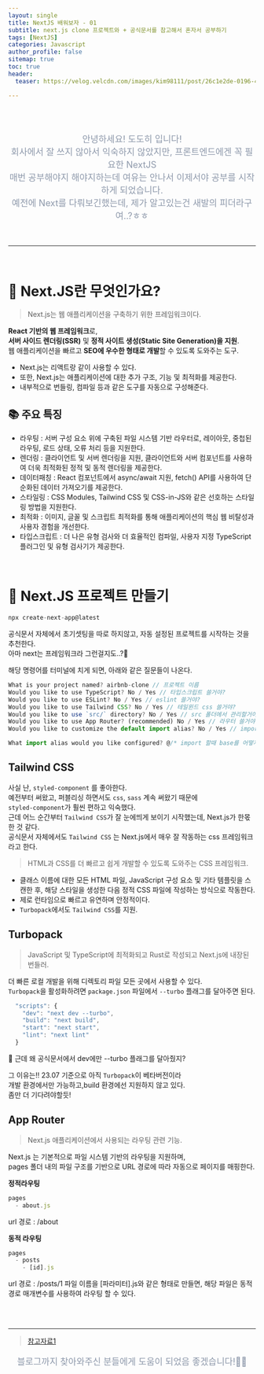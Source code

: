 ```yaml
---
layout: single
title: NextJS 배워보자 - 01
subtitle: next.js clone 프로젝트와 + 공식문서를 참고해서 혼자서 공부하기
tags: [NextJS]
categories: Javascript
author_profile: false
sitemap: true
toc: true
header:
  teaser: https://velog.velcdn.com/images/kim98111/post/26c1e2de-0196-4e2c-912f-e5e881679459/image.png

---
```


<br/>
<br/>

<p align="center"  style="color:#8E99AB; font-size :18px">안녕하세요! 도도히 입니다! <br/>회사에서 잘 쓰지 않아서 익숙하지 않았지만, 프론트엔드에겐 꼭 필요한 NextJS<br/>
매번 공부해야지 해야지하는데 여유는 안나서 이제서야 공부를 시작하게 되었습니다.<br/>
예전에 Next를 다뤄보긴했는데, 제가 알고있는건 새발의 피더라구여..?ㅎㅎ</p>

<br/>

---

<br/>

# 📌 Next.JS란 무엇인가요?

> Next.js는 웹 애플리케이션을 구축하기 위한 프레임워크이다.

**React 기반의 웹 프레임워크**로,<br/> **서버 사이드 렌더링(SSR)** 및 **정적 사이트 생성(Static Site Generation)을 지원**.<br/>
웹 애플리케이션을 빠르고 **SEO에 우수한 형태로 개발**할 수 있도록 도와주는 도구.

* Next.js는 리액트랑 같이 사용할 수 있다.<br/>
* 또한, Next.js는 애플리케이션에 대한 추가 구조, 기능 및 최적화를 제공한다.<br/>
* 내부적으로 번들링, 컴파일 등과 같은 도구를 자동으로 구성해준다.<br/>

## 📚 주요 특징

* 라우팅 : 서버 구성 요소 위에 구축된 파일 시스템 기반 라우터로, 레이아웃, 중첩된 라우팅, 로드 상태, 오류 처리 등을 지원한다.
* 렌더링 : 클라이언트 및 서버 렌더링을 지원, 클라이언트와 서버 컴포넌트를 사용하여 더욱 최적화된 정적 및 동적 렌더링을 제공한다.
* 데이터패칭 : React 컴포넌트에서 async/await 지원, fetch() API를 사용하여 단순화된 데이터 가져오기를 제공한다.
* 스타일링 : CSS Modules, Tailwind CSS 및 CSS-in-JS와 같은 선호하는 스타일링 방법을 지원한다.
* 최적화 : 이미지, 글꼴 및 스크립트 최적화를 통해 애플리케이션의 핵심 웹 비탈성과 사용자 경험을 개선한다.
* 타입스크립트 : 더 나은 유형 검사와 더 효율적인 컴파일, 사용자 지정 TypeScript 플러그인 및 유형 검사기가 제공한다.
  
<br/>

# 📌 Next.JS 프로젝트 만들기

```javascript
npx create-next-app@latest
```
 
공식문서 자체에서 초기셋팅을 따로 하지않고, 자동 설정된 프로젝트를 시작하는 것을 추천한다.<br/>
아마 next는 프레임워크라 그런걸지도..?🤔<br/>

해당 명령어를 터미널에 치게 되면, 아래와 같은 질문들이 나온다.

```javascript
What is your project named? airbnb-clone // 프로젝트 이름
Would you like to use TypeScript? No / Yes // 타입스크립트 쓸거야?
Would you like to use ESLint? No / Yes // eslint 쓸거야?
Would you like to use Tailwind CSS? No / Yes // 테일윈드 css 쓸거야?
Would you like to use `src/` directory? No / Yes // src 폴더에서 관리할거야?
Would you like to use App Router? (recommended) No / Yes // 라우터 쓸거야? NO 를 추천해
Would you like to customize the default import alias? No / Yes // import 할때 alias 쓸거야?

What import alias would you like configured? @/* import 할때 base를 어떻게 표기할거야?
```

## Tailwind CSS

사실 난, `styled-component` 를 좋아한다.<br/>
예전부터 써왔고, 퍼블리싱 하면서도 `css`, `sass` 계속 써왔기 때문에<br/>
`styled-component`가 훨씬 편하고 익숙했다.<br/>
근데 어느 순간부터 `Tailwind CSS`가 잘 눈에띄게 보이기 시작했는데, Next.js가 한몫 한 것 같다.<br/>
공식문서 자체에서도 `Tailwind CSS` 는 Next.js에서 매우 잘 작동하는 css 프레임워크라고 한다.<br/>

>  HTML과 CSS를 더 빠르고 쉽게 개발할 수 있도록 도와주는 CSS 프레임워크.

* 클래스 이름에 대한 모든 HTML 파일, JavaScript 구성 요소 및 기타 템플릿을 스캔한 후, 해당 스타일을 생성한 다음 정적 CSS 파일에 작성하는 방식으로 작동한다.
* 제로 런타임으로 빠르고 유연하며 안정적이다.
* `Turbopack`에서도 `Tailwind CSS`를 지원.

## Turbopack

> JavaScript 및 TypeScript에 최적화되고 Rust로 작성되고 Next.js에 내장된 번들러.

더 빠른 로컬 개발을 위해 디렉토리 파일 모든 곳에서 사용할 수 있다.<br/>
`Turbopack`을 활성화하려면 `package.json` 파일에서 `--turbo` 플래그를 달아주면 된다.<br/>

```javascript
  "scripts": {
    "dev": "next dev --turbo",
    "build": "next build",
    "start": "next start",
    "lint": "next lint"
  }
```

🤔 근데 왜 공식문서에서 dev에만 --turbo 플래그를 달아줬지?<br/>

그 이유는!! 23.07 기준으로 아직 `Turbopack`이 베타버전이라<br/>
개발 환경에서만 가능하고,build 환경에선 지원하지 않고 있다.<br/>
좀만 더 기다려야할듯!<br/>

## App Router

> Next.js 애플리케이션에서 사용되는 라우팅 관련 기능.

Next.js 는 기본적으로 파일 시스템 기반의 라우팅을 지원하며,<br/>
pages 폴더 내의 파일 구조를 기반으로 URL 경로에 따라 자동으로 페이지를 매핑한다.

**정적라우팅**
```javascript
pages
  - about.js
```

url 경로 : /about 

**동적 라우팅**
```javascript
pages
  - posts
    - [id].js
```

url 경로 : /posts/1 
파일 이름을 [파라미터].js와 같은 형태로 만들면, 해당 파일은 동적 경로 매개변수를 사용하여 라우팅 할 수 있다.


<br/>
<br/>

---

> [참고자료1](https://nextjs.org/docs/getting-started/installation)

<p align="center"  style="color:#8E99AB; font-size :18px">블로그까지 찾아와주신 분들에게 도움이 되었음 좋겠습니다!🙇‍♀️ </p>

<br/><br/>
